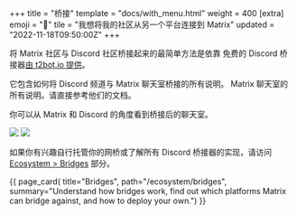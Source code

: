 +++
title = "桥接"
template = "docs/with_menu.html"
weight = 400
[extra]
emoji = "🌉"
tile = "我想将我的社区从另一个平台连接到 Matrix"
updated = "2022-11-18T09:50:00Z"
+++

将 Matrix 社区与 Discord 社区桥接起来的最简单方法是依靠
免费的 Discord 桥接器[由 t2bot.io 提供](https://t2bot.io/discord/)。

它包含如何将 Discord 频道与 Matrix 聊天室桥接的所有说明。
Matrix 聊天室的所有说明。请直接参考他们的文档。

你可以从 Matrix 和 Discord 的角度看到桥接后的聊天室。

![](./from-matrix.png)
![](./from-discord.png)

如果你有兴趣自行托管你的网桥或了解所有 Discord
桥接器的实现，请访问 [Ecosystem > Bridges](/ecosystem/bridges)
部分。


{{ page_card(
    title="Bridges",
    path="/ecosystem/bridges",
    summary="Understand how bridges work, find out which platforms Matrix can
             bridge against, and how to deploy your own.")
}}
